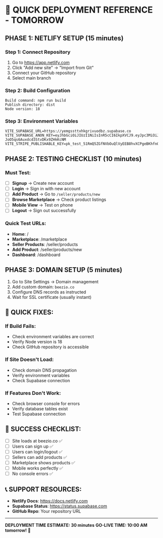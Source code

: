 # 🚀 QUICK DEPLOYMENT REFERENCE - TOMORROW

## **PHASE 1: NETLIFY SETUP (15 minutes)**

### **Step 1: Connect Repository**
1. Go to https://app.netlify.com
2. Click "Add new site" → "Import from Git"
3. Connect your GitHub repository
4. Select main branch

### **Step 2: Build Configuration**
```
Build command: npm run build
Publish directory: dist
Node version: 18
```

### **Step 3: Environment Variables**
```
VITE_SUPABASE_URL=https://yemgssttxhkgrivuodbz.supabase.co
VITE_SUPABASE_ANON_KEY=eyJhbGciOiJIUzI1NiIsInR5cCI6IkpXVCJ9.eyJpc3MiOiJzdXBhYmFzZSIsInJlZiI6InllbWdzc3R0eGhrZ3JpdnVvZGJ6Iiwicm9sZSI6ImFub24iLCJpYXQiOjE3NTE5MzQwMjEsImV4cCI6MjA2NzUxMDAyMX0.EyargNCg2m77Tz-JoO5qs6Auxdcd3StvDKx9ZHkKcNM
VITE_STRIPE_PUBLISHABLE_KEY=pk_test_51RmQ5ZGfNVbOuQlVyEEB8hvXCPgeBKhfnOOUUASIYubRwB1eNvpdhvY1cYjoqfF76Jd7607GFvxIAeJOb2Qr4L0M001Two7BPP
```

## **PHASE 2: TESTING CHECKLIST (10 minutes)**

### **Must Test:**
- [ ] **Signup** → Create new account
- [ ] **Login** → Sign in with new account
- [ ] **Add Product** → Go to `/seller/products/new`
- [ ] **Browse Marketplace** → Check product listings
- [ ] **Mobile View** → Test on phone
- [ ] **Logout** → Sign out successfully

### **Quick Test URLs:**
- **Home**: /
- **Marketplace**: /marketplace
- **Seller Products**: /seller/products
- **Add Product**: /seller/products/new
- **Dashboard**: /dashboard

## **PHASE 3: DOMAIN SETUP (5 minutes)**

1. Go to Site Settings → Domain management
2. Add custom domain: `beezio.co`
3. Configure DNS records as instructed
4. Wait for SSL certificate (usually instant)

## **🚨 QUICK FIXES:**

### **If Build Fails:**
- Check environment variables are correct
- Verify Node version is 18
- Check GitHub repository is accessible

### **If Site Doesn't Load:**
- Check domain DNS propagation
- Verify environment variables
- Check Supabase connection

### **If Features Don't Work:**
- Check browser console for errors
- Verify database tables exist
- Test Supabase connection

## **🎯 SUCCESS CHECKLIST:**

- [ ] Site loads at beezio.co ✅
- [ ] Users can sign up ✅
- [ ] Users can login/logout ✅
- [ ] Sellers can add products ✅
- [ ] Marketplace shows products ✅
- [ ] Mobile works perfectly ✅
- [ ] No console errors ✅

## **📞 SUPPORT RESOURCES:**

- **Netlify Docs**: https://docs.netlify.com
- **Supabase Status**: https://status.supabase.com
- **GitHub Repo**: Your repository URL

---

**DEPLOYMENT TIME ESTIMATE: 30 minutes**
**GO-LIVE TIME: 10:00 AM tomorrow!** 🚀
